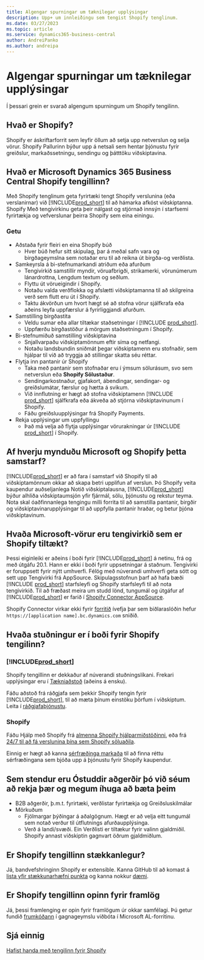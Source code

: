 ```yaml
---
title: Algengar spurningar um tæknilegar upplýsingar
description: Upp+ um innleiðingu sem tengist Shopify tenglinum.
ms.date: 03/27/2023
ms.topic: article
ms.service: dynamics365-business-central
author: AndreiPanko
ms.author: andreipa
---
```


# <a name="faq-for-technical-details"></a>Algengar spurningar um tæknilegar upplýsingar

Í þessari grein er svarað algengum spurningum um Shopify tengilinn.

## <a name="what-is-shopify"></a>Hvað er Shopify?

Shopify er áskriftarforrit sem leyfir öllum að setja upp netverslun og selja vörur.  Shopify Pallurinn býður upp á netsali sem hentar þjónustu fyrir greiðslur, markaðssetningu, sendingu og þátttöku viðskiptavina.

## <a name="what-is-the-microsoft-dynamics-365-business-central-shopify-connector"></a>Hvað er Microsoft Dynamics 365 Business Central Shopify tengillinn?

Með Shopify tenglinum geta fyrirtæki tengt Shopify verslunina (eða verslanirnar) við [!INCLUDE[prod_short](../includes/prod_short.md)] til að hámarka afköst viðskiptanna.  Shopify Með tengivirkinu geta þeir nálgast og stjórnað innsýn í starfsemi fyrirtækja og vefverslunar þeirra  Shopify  sem eina einingu.

### <a name="capabilities"></a>Getu

- Aðstaða fyrir fleiri en eina  Shopify  búð
  - Hver búð hefur sitt skipulag, þar á meðal safn vara og birgðageymslna sem notaðar eru til að reikna út birgða-og verðlista.  
- Samkeyrsla á bi-stefnumarkandi atriðum eða afurðum
  - Tengivirkið samstillir myndir, vöruafbrigði, strikamerki, vörunúmerum lánardrottna, Lengdum textum og seðlum.  
  - Flyttu út vörueigindir í Shopify.  
  - Notaðu valda verðflokka og afslætti viðskiptamanna til að skilgreina verð sem flutt eru út í Shopify.  
  - Taktu ákvörðun um hvort hægt sé að stofna vörur sjálfkrafa eða aðeins leyfa uppfærslur á fyrirliggjandi afurðum.  
- Samstilling birgðastita
  - Veldu sumar eða allar tiltækar staðsetningar í [!INCLUDE [prod_short](../includes/prod_short.md)].  
  - Uppfærðu birgðastöður á mörgum staðsetningum í Shopify.  
- Bi-stefnumiðuð samstilling viðskiptavina
  - Snjallvarpaðu viðskiptamönnum eftir síma og netfangi.  
  - Notaðu landsbundin sniðmát þegar viðskiptamenn eru stofnaðir, sem hjálpar til við að tryggja að stillingar skatta séu réttar.  
- Flytja inn pantanir úr Shopify
  - Taka með pantanir sem stofnaðar eru í ýmsum sölurásum, svo sem netverslun eða  **Shopify  Sölustaður**.
  - Sendingarkostnaður, gjafakort, ábendingar, sendingar- og greiðslumátar, færslur og hætta á svikum.  
  - Við innflutning er hægt að stofna viðskiptamenn  [!INCLUDE [prod_short](../includes/prod_short.md)]  sjálfkrafa eða ákveða að stjórna viðskiptavinunum í Shopify.  
  - Fáðu greiðsluupplýsingar frá Shopify Payments.
- Rekja upplýsingar um uppfyllingu
  - Það má velja að flytja upplýsingar vörurakningar úr [!INCLUDE [prod_short](../includes/prod_short.md)] í Shopify.  

## <a name="why-did-microsoft-and-shopify-form-this-partnership"></a>Af hverju mynduðu Microsoft og Shopify þetta samstarf?

[!INCLUDE[prod_short](../includes/prod_long.md)] er að fara í samstarf við Shopify til að viðskiptamönnum okkar að skapa betri upplifun af verslun. Þó  Shopify  veita kaupendur auðseljanlega Notið viðskiptalausna,  [!INCLUDE[prod_short](../includes/prod_short.md)]  býður alhliða viðskiptaumsjón yfir fjármál, sölu, þjónustu og rekstur teyma. Nota skal óaðfinnanlega tengingu milli forrita til að samstilla pantanir, birgðir og viðskiptavinarupplýsingar til að uppfylla pantanir hraðar, og betur þjóna viðskiptavinum.

## <a name="which-microsoft-products-are-the-shopify-connector-available-for"></a>Hvaða Microsoft-vörur eru tengivirkið sem er  Shopify  tiltækt?

Þessi eiginleiki er aðeins í boði fyrir [!INCLUDE[prod_short](../includes/prod_short.md)] á netinu, frá og með útgáfu 20.1. Hann er ekki í boði fyrir uppsetningar á staðnum. Tengivirki er foruppsett fyrir nýtt umhverfi. Félög með núverandi umhverfi geta sótt og sett upp Tengivirki frá AppSource. Skipulagsstofnun þarf að hafa bæði  [!INCLUDE [prod_short](../includes/prod_short.md)]  starfsleyfi og  Shopify  starfsleyfi til að nota tengivirkið. Til að fræðast meira um studd lönd, tungumál og útgáfur af  [!INCLUDE[prod_short](../includes/prod_short.md)] er farið í  [Shopify  Connector AppSource](https://go.microsoft.com/fwlink/?linkid=2196238).

 Shopify Connector virkar ekki fyrir  [forritið](/dynamics365/business-central/dev-itpro/deployment/embed-app-overview) ívefja þar sem biðlaraslóðin hefur  `https://[application name].bc.dynamics.com`  sniðið.

## <a name="what-support-is-offered-for-the-shopify-connector"></a>Hvaða stuðningur er í boði fyrir Shopify tengilinn?

### [!INCLUDE[prod_short](../includes/prod_short.md)]

Shopify tengillinn er dekkaður af núverandi stuðningslíkani. Frekari upplýsingar eru í [Tækniaðstoð](/dynamics365/business-central/dev-itpro/administration//manage-technical-support) (aðeins á ensku).

Fáðu aðstoð frá ráðgjafa sem þekkir  Shopify  tengin fyrir  [!INCLUDE[prod_short](../includes/prod_short.md)], til að mæta þínum einstöku þörfum í viðskiptum. Leita í  [ráðgjafaþjónustu](https://aka.ms/BCShopifyConsultant).

### <a name="shopify"></a>Shopify

Fáðu Hjálp með  Shopify  frá  [almenna  Shopify  hjálparmiðstöðinni](https://help.shopify.com/), eða frá  [24/7 til að fá verslunina þína sem  Shopify  söluaðila](https://help.shopify.com/questions#/).

Einnig er hægt að kanna  [sérfræðinga markaða](https://experts.shopify.com/)  til að finna réttu sérfræðingana sem bjóða upp á þjónustu fyrir  Shopify  kaupendur.

## <a name="currently-unsupported-features-however-were-tracking-them-and-may-consider-adding-them"></a>Sem stendur eru Óstuddir aðgerðir þó við séum að rekja þær og megum íhuga að bæta þeim

- B2B aðgerðir, þ.m.t. fyrirtæki, verðlistar fyrirtækja og Greiðsluskilmálar
- Mörkuðum
  - Fjölmargar þýðingar á aðalgögnum. Hægt er að velja eitt tungumál sem notað verður til útflutnings afurðaupplýsinga.
  - Verð á landi/svæði. Ein Verðlisti er tiltækur fyrir valinn gjaldmiðil. Shopify annast viðskiptin gagnvart öðrum gjaldmiðlum.

## <a name="is-the-shopify-connector-extensible"></a>Er Shopify tengillinn stækkanlegur?

Já, bandvefshringinn  Shopify  er extensible. Kanna GitHub til að komast á  [lista yfir stækkunarhæfni punkta](https://github.com/microsoft/ALAppExtensions/tree/main/Apps/W1/Shopify)  og kanna nokkur  [dæmi](https://github.com/microsoft/ALAppExtensions/blob/main/Apps/W1/Shopify/extensibility_examples.md).

## <a name="is-the-shopify-connector-open-for-contribution"></a>Er Shopify tengillinn opinn fyrir framlög

Já, þessi framlenging er opin fyrir framlögum úr okkar samfélagi. Þú getur fundið [frumkóðann](https://github.com/microsoft/ALAppExtensions/tree/main/Apps/W1/Shopify) í gagnageymslu viðbóta í Microsoft AL-forritinu.

## <a name="see-also"></a>Sjá einnig

[Hafist handa með tengilinn fyrir Shopify](get-started.md)  
